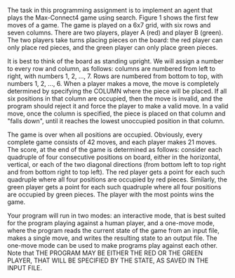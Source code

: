 The task in this programming assignment is to implement an agent that plays the Max-Connect4 game using search. Figure 1 shows the first few moves of a game. The game is played on a 6x7 grid, with six rows and seven columns. There are two players, player A (red) and player B (green). The two players take turns placing pieces on the board: the red player can only place red pieces, and the green player can only place green pieces.

It is best to think of the board as standing upright. We will assign a number to every row and column, as follows: columns are numbered from left to right, with numbers 1, 2, ..., 7. Rows are numbered from bottom to top, with numbers 1, 2, ..., 6. When a player makes a move, the move is completely determined by specifying the COLUMN where the piece will be placed. If all six positions in that column are occupied, then the move is invalid, and the program should reject it and force the player to make a valid move. In a valid move, once the column is specified, the piece is placed on that column and "falls down", until it reaches the lowest unoccupied position in that column.

The game is over when all positions are occupied. Obviously, every complete game consists of 42 moves, and each player makes 21 moves. The score, at the end of the game is determined as follows: consider each quadruple of four consecutive positions on board, either in the horizontal, vertical, or each of the two diagonal directions (from bottom left to top right and from bottom right to top left). The red player gets a point for each such quadruple where all four positions are occupied by red pieces. Similarly, the green player gets a point for each such quadruple where all four positions are occupied by green pieces. The player with the most points wins the game.

Your program will run in two modes: an interactive mode, that is best suited for the program playing against a human player, and a one-move mode, where the program reads the current state of the game from an input file, makes a single move, and writes the resulting state to an output file. The one-move mode can be used to make programs play against each other. Note that THE PROGRAM MAY BE EITHER THE RED OR THE GREEN PLAYER, THAT WILL BE SPECIFIED BY THE STATE, AS SAVED IN THE INPUT FILE.
